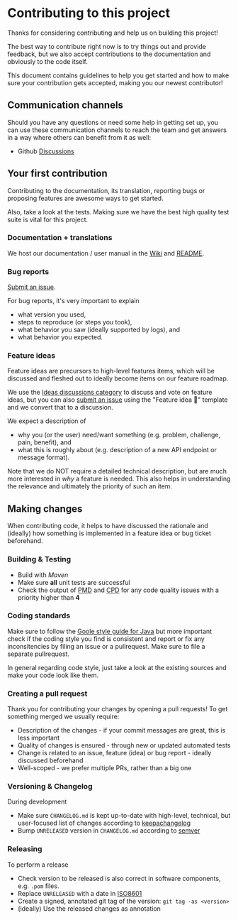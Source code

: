 # Contributing to this project

Thanks for considering contributing and help us on building this project!

The best way to contribute right now is to try things out and provide feedback, but we also accept contributions to the documentation and obviously to the code itself.

This document contains guidelines to help you get started and how to make sure your contribution gets accepted, making you our newest contributor!

## Communication channels

Should you have any questions or need some help in getting set up, you can use these communication channels to reach the team and get answers in a way where others can benefit from it as well:

- Github [Discussions](https://github.com/cardano-foundation/cf-lob/discussions)

## Your first contribution 

Contributing to the documentation, its translation, reporting bugs or proposing features are awesome ways to get started.

Also, take a look at the tests. Making sure we have the best high quality test suite is vital for this project.

### Documentation + translations

We host our documentation / user manual in the [Wiki](https://github.com/cardano-foundation/cf-log/wiki) and [README](./README.md).

### Bug reports

[Submit an issue](https://github.com/cardano-foundation/cf-lob/issues/new).

For bug reports, it's very important to explain
* what version you used,
* steps to reproduce (or steps you took),
* what behavior you saw (ideally supported by logs), and
* what behavior you expected.

### Feature ideas

Feature ideas are precursors to high-level features items, which will be discussed and fleshed out to ideally become items on our feature roadmap.

We use the [Ideas discussions category](https://github.com/cardano-foundation/cf-lob/discussions/categories/ideas) to discuss and vote on feature ideas, but you can also [submit an issue](https://github.com/cardano-foundation/cf-metadata-server/issues/new) using the "Feature idea :thought_balloon:" template and we convert that to a discussion.

We expect a description of
* why you (or the user) need/want something (e.g. problem, challenge, pain, benefit), and
* what this is roughly about (e.g. description of a new API endpoint or message format).

Note that we do NOT require a detailed technical description, but are much more interested in *why* a feature is needed. This also helps in understanding the relevance and ultimately the priority of such an item.

## Making changes

When contributing code, it helps to have discussed the rationale and (ideally) how something is implemented in a feature idea or bug ticket beforehand.

### Building & Testing

* Build with *Maven*
* Make sure **all** unit tests are successful
* Check the output of [PMD](https://pmd.github.io/) and [CPD](https://pmd.github.io/latest/pmd_userdocs_cpd.html) for any code quality issues with a priority higher than **4**

### Coding standards

Make sure to follow the [Goole style guide for Java](https://google.github.io/styleguide/javaguide.html) but more important check if the coding style you find is consistent and report or fix any inconsitencies by filing an issue or a pullrequest. Make sure to file a separate pullrequest.

In general regarding code style, just take a look at the existing sources and make your code look like them.

### Creating a pull request

Thank you for contributing your changes by opening a pull requests! To get something merged we usually require:
+ Description of the changes - if your commit messages are great, this is less important
+ Quality of changes is ensured - through new or updated automated tests
+ Change is related to an issue, feature (idea) or bug report - ideally discussed beforehand
+ Well-scoped - we prefer multiple PRs, rather than a big one

### Versioning & Changelog

During development
+ Make sure `CHANGELOG.md` is kept up-to-date with high-level, technical, but user-focused list of changes according to [keepachangelog](https://keepachangelog.com/en/1.0.0/)
+ Bump `UNRELEASED` version in `CHANGELOG.md` according to [semver](https://semver.org/)

### Releasing

To perform a release
+ Check version to be released is also correct in software components, e.g. `.pom` files.
+ Replace `UNRELEASED` with a date in [ISO8601](https://en.wikipedia.org/wiki/ISO_8601)
+ Create a signed, annotated git tag of the version: `git tag -as <version>`
+ (ideally) Use the released changes as annotation
